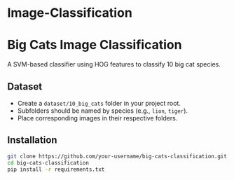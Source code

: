 # Image-Classification
# Big Cats Image Classification

A SVM-based classifier using HOG features to classify 10 big cat species.

## Dataset
- Create a `dataset/10_big_cats` folder in your project root.
- Subfolders should be named by species (e.g., `lion`, `tiger`).
- Place corresponding images in their respective folders.

## Installation
```bash
git clone https://github.com/your-username/big-cats-classification.git
cd big-cats-classification
pip install -r requirements.txt
